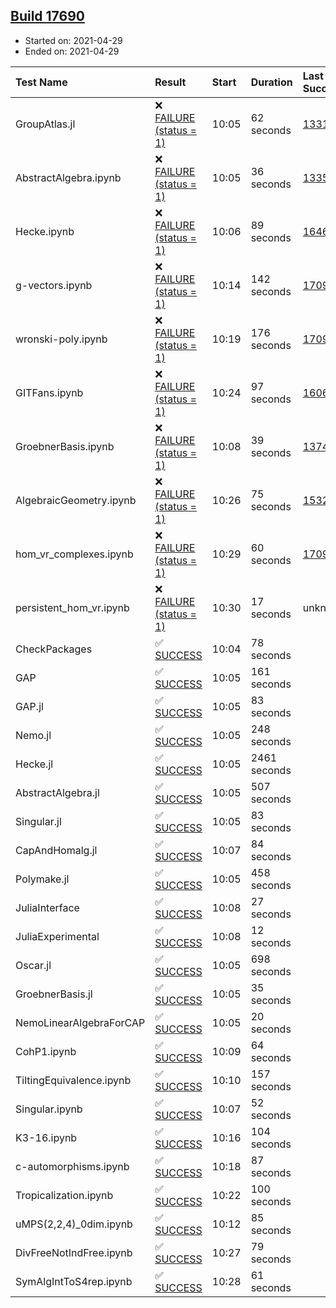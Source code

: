 ## [Build 17690](https://oscarci.mathematik.uni-kl.de/job/oscar/17690/)

* Started on: 2021-04-29
* Ended on: 2021-04-29

| Test Name    | Result | Start | Duration | Last Success | First Failure |
|:-------------|:-------|:------|:---------|:-------------|:--------------|
| GroupAtlas.jl | ❌ [FAILURE (status = 1)](https://oscarci.mathematik.uni-kl.de/job/oscar/17690/artifact/logs/build-17690/GroupAtlas.jl.log) | 10:05 | 62 seconds | [13311](https://oscarci.mathematik.uni-kl.de/job/oscar/13311/) | [13312](https://oscarci.mathematik.uni-kl.de/job/oscar/13312/) |
| AbstractAlgebra.ipynb | ❌ [FAILURE (status = 1)](https://oscarci.mathematik.uni-kl.de/job/oscar/17690/artifact/logs/build-17690/AbstractAlgebra.ipynb.log) | 10:05 | 36 seconds | [13355](https://oscarci.mathematik.uni-kl.de/job/oscar/13355/) | [13356](https://oscarci.mathematik.uni-kl.de/job/oscar/13356/) |
| Hecke.ipynb | ❌ [FAILURE (status = 1)](https://oscarci.mathematik.uni-kl.de/job/oscar/17690/artifact/logs/build-17690/Hecke.ipynb.log) | 10:06 | 89 seconds | [16463](https://oscarci.mathematik.uni-kl.de/job/oscar/16463/) | [16464](https://oscarci.mathematik.uni-kl.de/job/oscar/16464/) |
| g-vectors.ipynb | ❌ [FAILURE (status = 1)](https://oscarci.mathematik.uni-kl.de/job/oscar/17690/artifact/logs/build-17690/g-vectors.ipynb.log) | 10:14 | 142 seconds | [17099](https://oscarci.mathematik.uni-kl.de/job/oscar/17099/) | [17100](https://oscarci.mathematik.uni-kl.de/job/oscar/17100/) |
| wronski-poly.ipynb | ❌ [FAILURE (status = 1)](https://oscarci.mathematik.uni-kl.de/job/oscar/17690/artifact/logs/build-17690/wronski-poly.ipynb.log) | 10:19 | 176 seconds | [17098](https://oscarci.mathematik.uni-kl.de/job/oscar/17098/) | [17099](https://oscarci.mathematik.uni-kl.de/job/oscar/17099/) |
| GITFans.ipynb | ❌ [FAILURE (status = 1)](https://oscarci.mathematik.uni-kl.de/job/oscar/17690/artifact/logs/build-17690/GITFans.ipynb.log) | 10:24 | 97 seconds | [16068](https://oscarci.mathematik.uni-kl.de/job/oscar/16068/) | [16069](https://oscarci.mathematik.uni-kl.de/job/oscar/16069/) |
| GroebnerBasis.ipynb | ❌ [FAILURE (status = 1)](https://oscarci.mathematik.uni-kl.de/job/oscar/17690/artifact/logs/build-17690/GroebnerBasis.ipynb.log) | 10:08 | 39 seconds | [13748](https://oscarci.mathematik.uni-kl.de/job/oscar/13748/) | [13749](https://oscarci.mathematik.uni-kl.de/job/oscar/13749/) |
| AlgebraicGeometry.ipynb | ❌ [FAILURE (status = 1)](https://oscarci.mathematik.uni-kl.de/job/oscar/17690/artifact/logs/build-17690/AlgebraicGeometry.ipynb.log) | 10:26 | 75 seconds | [15322](https://oscarci.mathematik.uni-kl.de/job/oscar/15322/) | [15323](https://oscarci.mathematik.uni-kl.de/job/oscar/15323/) |
| hom_vr_complexes.ipynb | ❌ [FAILURE (status = 1)](https://oscarci.mathematik.uni-kl.de/job/oscar/17690/artifact/logs/build-17690/hom_vr_complexes.ipynb.log) | 10:29 | 60 seconds | [17099](https://oscarci.mathematik.uni-kl.de/job/oscar/17099/) | [17100](https://oscarci.mathematik.uni-kl.de/job/oscar/17100/) |
| persistent_hom_vr.ipynb | ❌ [FAILURE (status = 1)](https://oscarci.mathematik.uni-kl.de/job/oscar/17690/artifact/logs/build-17690/persistent_hom_vr.ipynb.log) | 10:30 | 17 seconds | unknown | unknown |
| CheckPackages | ✅ [SUCCESS](https://oscarci.mathematik.uni-kl.de/job/oscar/17690/artifact/logs/build-17690/CheckPackages.log) | 10:04 | 78 seconds |  |  |
| GAP | ✅ [SUCCESS](https://oscarci.mathematik.uni-kl.de/job/oscar/17690/artifact/logs/build-17690/GAP.log) | 10:05 | 161 seconds |  |  |
| GAP.jl | ✅ [SUCCESS](https://oscarci.mathematik.uni-kl.de/job/oscar/17690/artifact/logs/build-17690/GAP.jl.log) | 10:05 | 83 seconds |  |  |
| Nemo.jl | ✅ [SUCCESS](https://oscarci.mathematik.uni-kl.de/job/oscar/17690/artifact/logs/build-17690/Nemo.jl.log) | 10:05 | 248 seconds |  |  |
| Hecke.jl | ✅ [SUCCESS](https://oscarci.mathematik.uni-kl.de/job/oscar/17690/artifact/logs/build-17690/Hecke.jl.log) | 10:05 | 2461 seconds |  |  |
| AbstractAlgebra.jl | ✅ [SUCCESS](https://oscarci.mathematik.uni-kl.de/job/oscar/17690/artifact/logs/build-17690/AbstractAlgebra.jl.log) | 10:05 | 507 seconds |  |  |
| Singular.jl | ✅ [SUCCESS](https://oscarci.mathematik.uni-kl.de/job/oscar/17690/artifact/logs/build-17690/Singular.jl.log) | 10:05 | 83 seconds |  |  |
| CapAndHomalg.jl | ✅ [SUCCESS](https://oscarci.mathematik.uni-kl.de/job/oscar/17690/artifact/logs/build-17690/CapAndHomalg.jl.log) | 10:07 | 84 seconds |  |  |
| Polymake.jl | ✅ [SUCCESS](https://oscarci.mathematik.uni-kl.de/job/oscar/17690/artifact/logs/build-17690/Polymake.jl.log) | 10:05 | 458 seconds |  |  |
| JuliaInterface | ✅ [SUCCESS](https://oscarci.mathematik.uni-kl.de/job/oscar/17690/artifact/logs/build-17690/JuliaInterface.log) | 10:08 | 27 seconds |  |  |
| JuliaExperimental | ✅ [SUCCESS](https://oscarci.mathematik.uni-kl.de/job/oscar/17690/artifact/logs/build-17690/JuliaExperimental.log) | 10:08 | 12 seconds |  |  |
| Oscar.jl | ✅ [SUCCESS](https://oscarci.mathematik.uni-kl.de/job/oscar/17690/artifact/logs/build-17690/Oscar.jl.log) | 10:05 | 698 seconds |  |  |
| GroebnerBasis.jl | ✅ [SUCCESS](https://oscarci.mathematik.uni-kl.de/job/oscar/17690/artifact/logs/build-17690/GroebnerBasis.jl.log) | 10:05 | 35 seconds |  |  |
| NemoLinearAlgebraForCAP | ✅ [SUCCESS](https://oscarci.mathematik.uni-kl.de/job/oscar/17690/artifact/logs/build-17690/NemoLinearAlgebraForCAP.log) | 10:05 | 20 seconds |  |  |
| CohP1.ipynb | ✅ [SUCCESS](https://oscarci.mathematik.uni-kl.de/job/oscar/17690/artifact/logs/build-17690/CohP1.ipynb.log) | 10:09 | 64 seconds |  |  |
| TiltingEquivalence.ipynb | ✅ [SUCCESS](https://oscarci.mathematik.uni-kl.de/job/oscar/17690/artifact/logs/build-17690/TiltingEquivalence.ipynb.log) | 10:10 | 157 seconds |  |  |
| Singular.ipynb | ✅ [SUCCESS](https://oscarci.mathematik.uni-kl.de/job/oscar/17690/artifact/logs/build-17690/Singular.ipynb.log) | 10:07 | 52 seconds |  |  |
| K3-16.ipynb | ✅ [SUCCESS](https://oscarci.mathematik.uni-kl.de/job/oscar/17690/artifact/logs/build-17690/K3-16.ipynb.log) | 10:16 | 104 seconds |  |  |
| c-automorphisms.ipynb | ✅ [SUCCESS](https://oscarci.mathematik.uni-kl.de/job/oscar/17690/artifact/logs/build-17690/c-automorphisms.ipynb.log) | 10:18 | 87 seconds |  |  |
| Tropicalization.ipynb | ✅ [SUCCESS](https://oscarci.mathematik.uni-kl.de/job/oscar/17690/artifact/logs/build-17690/Tropicalization.ipynb.log) | 10:22 | 100 seconds |  |  |
| uMPS(2,2,4)_0dim.ipynb | ✅ [SUCCESS](https://oscarci.mathematik.uni-kl.de/job/oscar/17690/artifact/logs/build-17690/uMPS-2-2-4-_0dim.ipynb.log) | 10:12 | 85 seconds |  |  |
| DivFreeNotIndFree.ipynb | ✅ [SUCCESS](https://oscarci.mathematik.uni-kl.de/job/oscar/17690/artifact/logs/build-17690/DivFreeNotIndFree.ipynb.log) | 10:27 | 79 seconds |  |  |
| SymAlgIntToS4rep.ipynb | ✅ [SUCCESS](https://oscarci.mathematik.uni-kl.de/job/oscar/17690/artifact/logs/build-17690/SymAlgIntToS4rep.ipynb.log) | 10:28 | 61 seconds |  |  |
